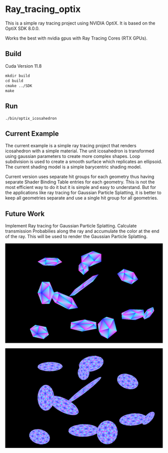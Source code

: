 # Ray_tracing_optix

This is a simple ray tracing project using NVIDIA OptiX. It is based on the OptiX SDK 8.0.0.

Works the best with nvidia gpus with Ray Tracing Cores (RTX GPUs).

## Build

Cuda Version 11.8
    
```
mkdir build
cd build
cmake ../SDK
make
```

## Run

```
./bin/optix_icosahedron
```

## Current Example

The current example is a simple ray tracing project that renders icosahedron with a simple material. The unit icosahedron is transformed using gaussian parameters to create more complex shapes. Loop subdivision is used to create a smooth surface which replicates an ellipsoid. The current shading model is a simple barycentric shading model.

Current version uses separate hit groups for each geometry thus having separate Shader Binding Table entries for each geometry. This is not the most efficient way to do it but it is simple and easy to understand. But for the applications like ray tracing for Gaussian Particle Splatting, it is better to keep all geometries separate and use a single hit group for all geometries.

## Future Work

Implement Ray tracing for Gaussian Particle Splatting. Calculate transmission Probabilies along the ray and accumulate the color at the end of the ray. This will be used to render the Gaussian Particle Splatting.


![Icosahedron](images/icosahedron.png)

![Ellipsoid](images/ellipsoid.png)